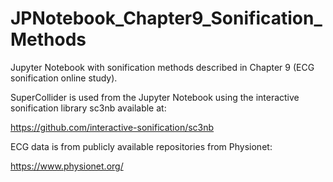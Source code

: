 # JPNotebook_Chapter9_Sonification_Methods
Jupyter Notebook with sonification methods described in Chapter 9 (ECG sonification online study). 

SuperCollider is used from the Jupyter Notebook using the interactive sonification library sc3nb available at:

https://github.com/interactive-sonification/sc3nb

ECG data is from publicly available repositories from Physionet: 

https://www.physionet.org/

